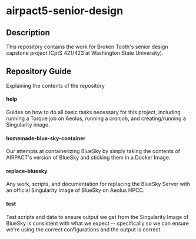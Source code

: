 # airpact5-senior-design

## Description
This repository contains the work for Broken Tooth's senior design capstone project (CptS 421/423 at Washington State University).

## Repository Guide
Explaining the contents of the repository
#### help
Guides on how to do all basic tasks necessary for this project, including running a Torque job on Aeolus, running a cronjob, and creating/running a Singularity image.
#### homemade-blue-sky-container
Our attempts at containerizing BlueSky by simply taking the contents of AIRPACT's version of BlueSky and sticking them in a Docker Image.
#### replace-bluesky
Any work, scripts, and documentation for replacing the BlueSky Server with an official Singularity Image of BlueSky on Aeolus HPCC.
#### test
Test scripts and data to ensure output we get from the Singularity Image of BlueSky is consistent with what we expect -- specifically so we can ensure we're using the correct configurations and the output is correct.
